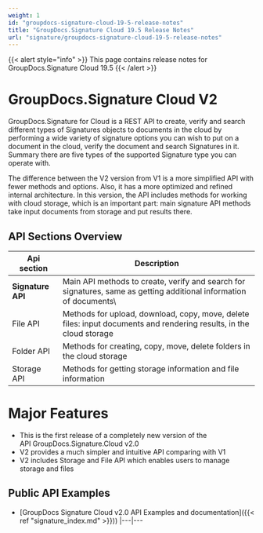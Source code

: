 ```yaml
---
weight: 1
id: "groupdocs-signature-cloud-19-5-release-notes"
title: "GroupDocs.Signature Cloud 19.5 Release Notes"
url: "signature/groupdocs-signature-cloud-19-5-release-notes"
---
```


{{< alert style="info" >}}
This page contains release notes for GroupDocs.Signature Cloud 19.5
{{< /alert >}}

# GroupDocs.Signature Cloud V2 #

GroupDocs.Signature for Cloud is a REST API to create, verify and search different types of Signatures objects to documents in the cloud by performing a wide variety of signature options you can wish to put on a document in the cloud, verify the document and search Signatures in it. Summary there are five types of the supported Signature type you can operate with.

The difference between the V2 version from V1 is a more simplified API with fewer methods and options. Also, it has a more optimized and refined internal architecture. In this version, the API includes methods for working with cloud storage, which is an important part: main signature API methods take input documents from storage and put results there.

## API Sections Overview ##

|Api section|Description
|---|---
|**Signature API**|Main API methods to create, verify and search for signatures, same as getting additional information of documents\\
|File API|Methods for upload, download, copy, move, delete files: input documents and rendering results, in the cloud storage
|Folder API|Methods for creating, copy, move, delete folders in the cloud storage
|Storage API|Methods for getting storage information and file information


# Major Features #

* This is the first release of a completely new version of the API GroupDocs.Signature.Cloud v2.0
* V2 provides a much simpler and intuitive API comparing with V1
* V2 includes Storage and File API which enables users to manage storage and files

## Public API Examples ##

* [GroupDocs Signature Cloud v2.0 API Examples and documentation]({{< ref "signature\_index.md" >}}))
|---|---

 
